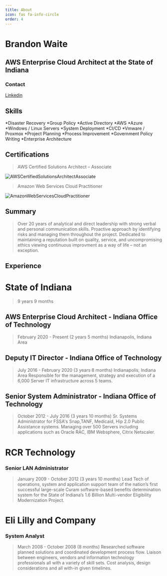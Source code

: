 ```yaml
---
title: About
icon: fas fa-info-circle
order: 4
---
```



# Brandon Waite

## AWS Enterprise Cloud Architect at the State of Indiana

### Contact

[Linkedin](http://www.linkedin.com/in/brandon-waite-5555a21b)

## Skills

*Disaster Recovery
*Group Policy
*Active Directory
*AWS
*Azure
*Windows / Linux Servers
*System Deployment
*CI/CD
*Vmware / Proxmox
*Project Planning
*Process Improvement
*Government Policy Writing
*Enterprise Architecture

## Certifications

>AWS Certified Solutions Architect –
Associate

![AWSCertifiedSolutionsArchitectAssociate](https://brandonw.me/assets/images/awscsa.png)

>Amazon Web Services Cloud
Practitioner

![AmazonWebServicesCloudPractitioner](https://brandonw.me/assets/images/awscp.png)

## Summary

>Over 20 years of analytical and direct leadership with strong
>verbal and personal communication skills. Proactive approach
>by identifying risks and managing them throughout the project.
>Dedicated to maintaining a reputation built on quality, service, and
>uncompromising ethics viewing continuous improvment as a way of
>life – not an exception.

## Experience

# State of Indiana

>9 years 9 months

## AWS Enterprise Cloud Architect - Indiana Office of Technology

>February 2020 - Present (2 years 5 months)
>Indianapolis, Indiana Area

## Deputy IT Director - Indiana Office of Technology

>July 2016 - February 2020 (3 years 8 months)
>Indianapolis, Indiana Area
>Responsible for the management, strategy and execution of a 6,000 Server IT infrastructure across 5 teams.

## Senior System Administrator - Indiana Office of Technology

>October 2012 - July 2016 (3 years 10 months)
>Sr. Systems Administrator for FSSA's Snap,TANF, Medicaid, Hip 2.0 Public
>Assistance systems.
>Managing over 500 Servers including applications such as Oracle RAC, IBM
>Websphere, Citrix Netscaler.

# RCR Technology

### Senior LAN Administrator

>January 2009 - October 2012 (3 years 10 months)
>Lead Tech of operations, system and application support team of the
>nation’s first successful large-scale Curam software-based benefits
>determination system for the State of Indiana’s 1.6 Billion Multi-vendor
>Eligibility Modernization Project.

# Eli Lilly and Company

### System Analyst

>March 2008 - October 2008 (8 months)
>Researched software planned solutions and coordinated development
>process flow. Liaison between engineers, vendors and information
>technology professionals all with a variety of skill sets. Cost analysis, design
>considerations and all with-in given timelines.
